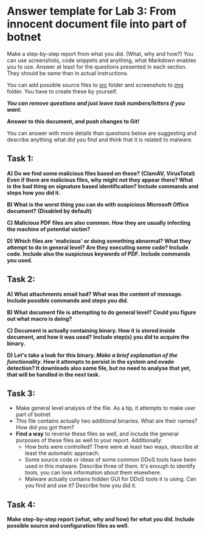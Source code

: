 # Answer template for Lab 3: From innocent document file into part of botnet


Make a step-by-step report from what you did. (What, why and how?)
You can use screenshots, code snippets and anything, what Markdown enables you to use. Answer at least for the questions presented in each section.
They should be same than in actual instructions. 

You can add possible source files to [src](src) folder and screenshots to [img](img) folder.
You have to create these by yourself.

***You can remove questions and just leave task numbers/letters if you want.***

**Answer to this document, and push changes to Git!**

You can answer with more details than questions below are suggesting and describe anything what did you find and think that it is related to malware.


## Task 1: 

**A) Do we find some malicious files based on these? (ClamAV, VirusTotal) Even if there are malicious files, why might not they appear there? What is the bad thing on signature based identification? Include commands and steps how you did it.**


**B) What is the worst thing you can do with suspicious Microsoft Office document? (Disabled by default)**


**C) Malicious PDF files are also common. How they are usually infecting the machine of potential victim?**


**D) Which files are 'malicious' or doing something abnormal? What they attempt to do in general level? Are they executing some code? Include code. Include also the suspicious keywords of PDF. Include commands you used.**


## Task 2:

**A) What attachments email had? What was the content of message. Include possible commands and steps you did.**

**B) What document file is attempting to do general level? Could you figure out what macro is doing?**

**C) Document is actually containing binary. How it is stored inside document, and how it was used? Include step(s) you did to acquire the binary.**

**D) Let's take a look for this binary. *Make a brief explanation of the functionality*. How it attempts to persist in the system and evade detection? It downloads also some file, but no need to analyse that  yet, that will be handled in the next task.**

## Task 3:

* Make general level analysis of the file. As a tip, it attempts to make user part of botnet
* This file contains actually two additional binaries. What are their names? How did you got them?
* **Find a way** to reverse these files as well, and include the general purposes of these files as well to your report. Additionally:
  * How bots were controlled? There were at least two ways, describe at least the automatic approach.
  * Some source code or ideas of some common DDoS tools have been used in this malware. Describe three of them. It's enough to identify tools, you can look information about them elsewhere.
  * Malware actually contains hidden GUI for DDoS tools it is using. Can you find and use it? Describe how you did it.



## Task 4:

**Make step-by-step report (what, why and how) for what you did. Include possible source and configuration files as well.**